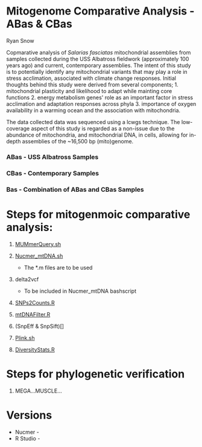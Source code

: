 Mitogenome Comparative Analysis - ABas & CBas
========================================
Ryan Snow

Copmarative analysis of *Salarias fasciatas* mitochondrial assemblies from samples collected during the USS Albatross fieldwork (approximately 100 years ago) and current, contemporary assemblies. The intent of this study is to potentially identify any mitochondrial variants that may play a role in stress acclimation, associated with climate change responses. Initial thoughts behind this study were derived from several components; 
	1. mitochondrial plasticity and likelihood to adapt while mainting core functions 
	2. energy metabolism genes' role as an important factor in stress acclimation and adaptation responses across phyla 
	3. importance of oxygen availability in a warming ocean and the association with mitochondria. 

The data collected data was sequenced using a lcwgs technique. The low-coverage aspect of this study is regarded as a non-issue due to the abundance of mitochondria, and mitochondrial DNA, in cells, allowing for in-depth assemblies of the ~16,500 bp (mito)genome.

### ABas - USS Albatross Samples
### CBas - Contemporary Samples
### Bas - Combination of ABas and CBas Samples

# Steps for mitogenmoic comparative analysis:

1. [MUMmerQuery.sh](MUMmerQuery)
		
1. [Nucmer_mtDNA.sh](Nucmer_mtDNA)
	* The *.m files are to be used
		
1. delta2vcf
	* To be included in Nucmer_mtDNA bashscript
		
1. [SNPs2Counts.R](SNPs2Counts.R)
		
1. [mtDNAFilter.R](mtDNAFilter.R)
		
1. (SnpEff & SnpSift)[]
		
1. [Plink.sh](Plink)
		
1. [DiversityStats.R](DiversityStats.R)


# Steps for phylogenetic verification

1. MEGA...MUSCLE...


# Versions

* Nucmer - 
* R Studio - 
